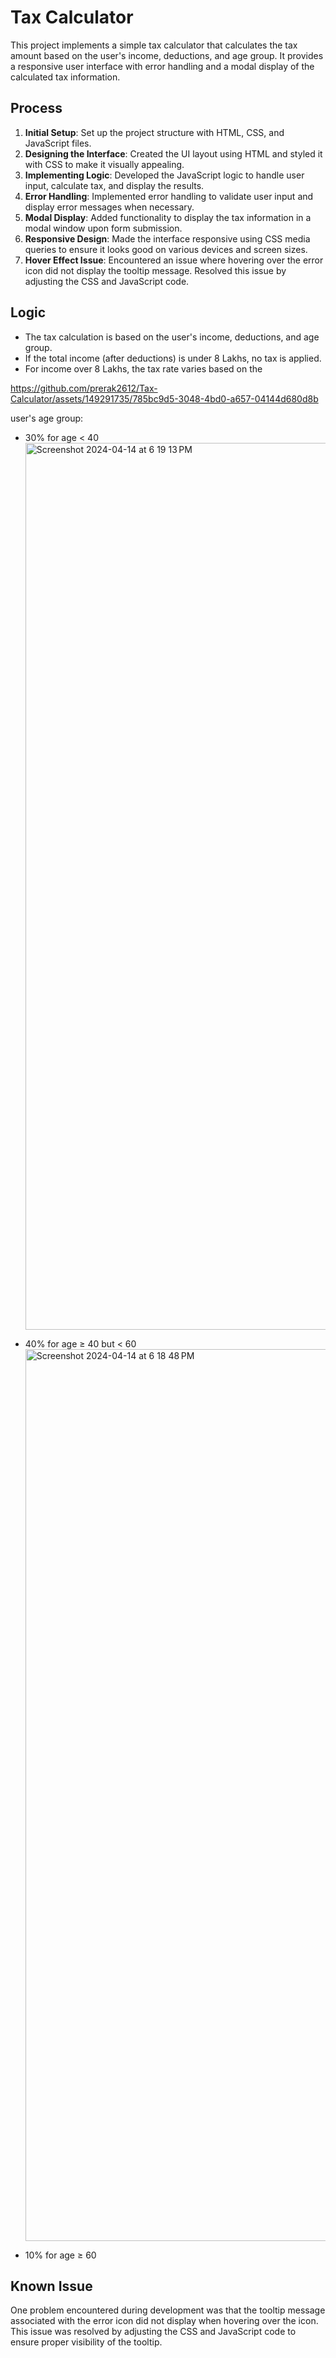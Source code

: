 # Tax Calculator

This project implements a simple tax calculator that calculates the tax amount based on the user's income, deductions, and age group. It provides a responsive user interface with error handling and a modal display of the calculated tax information.

## Process

1. **Initial Setup**: Set up the project structure with HTML, CSS, and JavaScript files.
2. **Designing the Interface**: Created the UI layout using HTML and styled it with CSS to make it visually appealing.
3. **Implementing Logic**: Developed the JavaScript logic to handle user input, calculate tax, and display the results.
4. **Error Handling**: Implemented error handling to validate user input and display error messages when necessary.
5. **Modal Display**: Added functionality to display the tax information in a modal window upon form submission.
6. **Responsive Design**: Made the interface responsive using CSS media queries to ensure it looks good on various devices and screen sizes.
7. **Hover Effect Issue**: Encountered an issue where hovering over the error icon did not display the tooltip message. Resolved this issue by adjusting the CSS and JavaScript code.

## Logic

- The tax calculation is based on the user's income, deductions, and age group.
- If the total income (after deductions) is under 8 Lakhs, no tax is applied.
- For income over 8 Lakhs, the tax rate varies based on the

https://github.com/prerak2612/Tax-Calculator/assets/149291735/785bc9d5-3048-4bd0-a657-04144d680d8b

 user's age group:
  - 30% for age < 40<img width="1419" alt="Screenshot 2024-04-14 at 6 19 13 PM" src="https://github.com/prerak2612/Tax-Calculator/assets/149291735/9640bea9-d776-416f-8293-bac6857843ee">

  - 40% for age ≥ 40 but < 60<img width="1427" alt="Screenshot 2024-04-14 at 6 18 48 PM" src="https://github.com/prerak2612/Tax-Calculator/assets/149291735/8b9472ca-dea1-4a5d-994c-195431db7324">

  - 10% for age ≥ 60

## Known Issue

One problem encountered during development was that the tooltip message associated with the error icon did not display when hovering over the icon. This issue was resolved by adjusting the CSS and JavaScript code to ensure proper visibility of the tooltip.


